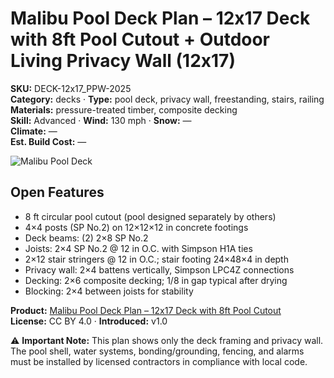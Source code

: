 # Malibu Pool Deck Plan – 12x17 Deck with 8ft Pool Cutout + Outdoor Living Privacy Wall (12x17)
**SKU:** DECK-12x17_PPW-2025  
**Category:** decks · **Type:** pool deck, privacy wall, freestanding, stairs, railing  
**Materials:** pressure-treated timber, composite decking  
**Skill:** Advanced · **Wind:** 130 mph · **Snow:** —  
**Climate:** —  
**Est. Build Cost:** —

![Malibu Pool Deck](https://i.etsystatic.com/59867749/r/il/df966a/7142067873/il_fullxfull.7142067873_qp3q.jpg)

## Open Features
- 8 ft circular pool cutout (pool designed separately by others)
- 4×4 posts (SP No.2) on 12×12×12 in concrete footings
- Deck beams: (2) 2×8 SP No.2
- Joists: 2×4 SP No.2 @ 12 in O.C. with Simpson H1A ties
- 2×12 stair stringers @ 12 in O.C.; stair footing 24×48×4 in depth
- Privacy wall: 2×4 battens vertically, Simpson LPC4Z connections
- Decking: 2×6 composite decking; 1/8 in gap typical after drying
- Blocking: 2×4 between joists for stability

**Product:** [Malibu Pool Deck Plan – 12x17 Deck with 8ft Pool Cutout](https://bamboodesigns.com/plans/malibu-pool-deck-plan-12x17-deck-with-8ft-pool-cutout)  
**License:** CC BY 4.0 · **Introduced:** v1.0  

⚠️ **Important Note:** This plan shows only the deck framing and privacy wall. The pool shell, water systems, bonding/grounding, fencing, and alarms must be installed by licensed contractors in compliance with local code.
